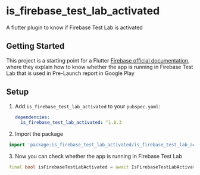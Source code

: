 # is_firebase_test_lab_activated

A flutter plugin to know if Firebase Test Lab is activated

## Getting Started

This project is a starting point for a Flutter
[Firebase official documentation](https://firebase.google.com/docs/test-lab/android/android-studio#modify_instrumented_test_behavior_for),
where they explain how to know whether the app is running in Firebase Test Lab that is used 
in Pre-Launch report in Google Play


## Setup

1. Add `is_firebase_test_lab_activated` to your `pubspec.yaml`:

   ```yaml
   dependencies:
     is_firebase_test_lab_activated: ^1.0.3
   ```
2. Import the package

  ```dart
   import 'package:is_firebase_test_lab_activated/is_firebase_test_lab_activated.dart';
   ```

3. Now you can check whether the app is running in Firebase Test Lab

  ```dart
   final bool isFirebaseTestLabActivated = await IsFirebaseTestLabActivated.isFirebaseTestLabActivated;
   ```

